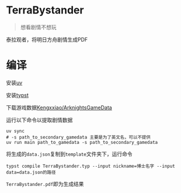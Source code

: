 # TerraBystander

> 想看剧情不想玩

泰拉观者，将明日方舟剧情生成PDF

# 编译

安装[uv](https://docs.astral.sh/uv/getting-started/installation/)

安装[typst](https://github.com/typst/typst/releases)

下载游戏数据[Kengxxiao/ArknightsGameData](https://github.com/Kengxxiao/ArknightsGameData)

运行以下命令以提取剧情数据

```shell
uv sync
# -s path_to_secondary_gamedata 主要是为了英文名，可以不提供
uv run main path_to_gamedata -s path_to_secondary_gamedata
```

将生成的`data.json`复制到`template`文件夹下，运行命令

```shell
typst compile TerraBystander.typ --input nickname=博士名字 --input data=data.json的路径
```

`TerraBystander.pdf`即为生成结果
